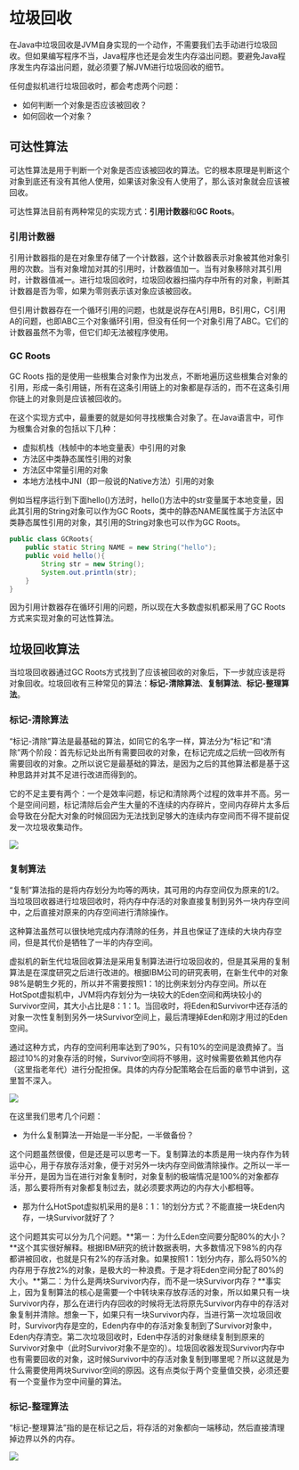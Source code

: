 # 垃圾回收

在Java中垃圾回收是JVM自身实现的一个动作，不需要我们去手动进行垃圾回收。但如果编写程序不当，Java程序也还是会发生内存溢出问题。要避免Java程序发生内存溢出问题，就必须要了解JVM进行垃圾回收的细节。

任何虚拟机进行垃圾回收时，都会考虑两个问题：

- 如何判断一个对象是否应该被回收？
- 如何回收一个对象？

## 可达性算法

可达性算法是用于判断一个对象是否应该被回收的算法。它的根本原理是判断这个对象到底还有没有其他人使用，如果该对象没有人使用了，那么该对象就会应该被回收。

可达性算法目前有两种常见的实现方式：**引用计数器**和**GC Roots**。

### 引用计数器

引用计数器指的是在对象里存储了一个计数器，这个计数器表示对象被其他对象引用的次数。当有对象增加对其的引用时，计数器值加一。当有对象移除对其引用时，计数器值减一。进行垃圾回收时，垃圾回收器扫描内存中所有的对象，判断其计数器是否为零，如果为零则表示该对象应该被回收。

但引用计数器存在一个循环引用的问题，也就是说存在A引用B，B引用C，C引用A的问题，也即ABC三个对象循环引用，但没有任何一个对象引用了ABC。它们的计数器虽然不为零，但它们却无法被程序使用。

### GC Roots

GC Roots 指的是使用一些根集合对象作为出发点，不断地遍历这些根集合对象的引用，形成一条引用链，所有在这条引用链上的对象都是存活的，而不在这条引用你链上的对象则是应该被回收的。

在这个实现方式中，最重要的就是如何寻找根集合对象了。在Java语言中，可作为根集合对象的包括以下几种：

- 虚拟机栈（栈帧中的本地变量表）中引用的对象
- 方法区中类静态属性引用的对象
- 方法区中常量引用的对象
- 本地方法栈中JNI（即一般说的Native方法）引用的对象

例如当程序运行到下面hello()方法时，hello()方法中的str变量属于本地变量，因此其引用的String对象可以作为GC Roots，类中的静态NAME属性属于方法区中类静态属性引用的对象，其引用的String对象也可以作为GC Roots。

```java
public class GCRoots{
	public static String NAME = new String("hello");
	public void hello(){
		String str = new String();
		System.out.println(str);	
	}
}
```

因为引用计数器存在循环引用的问题，所以现在大多数虚拟机都采用了GC Roots方式来实现对象的可达性算法。

## 垃圾回收算法

当垃圾回收器通过GC Roots方式找到了应该被回收的对象后，下一步就应该是将对象回收。垃圾回收有三种常见的算法：**标记-清除算法**、**复制算法**、**标记-整理算法**。

### 标记-清除算法

“标记-清除”算法是最基础的算法，如同它的名字一样，算法分为“标记”和“清除”两个阶段：首先标记处出所有需要回收的对象，在标记完成之后统一回收所有需要回收的对象。之所以说它是最基础的算法，是因为之后的其他算法都是基于这种思路并对其不足进行改进而得到的。

它的不足主要有两个：一个是效率问题，标记和清除两个过程的效率并不高。另一个是空间问题，标记清除后会产生大量的不连续的内存碎片，空间内存碎片太多后会导致在分配大对象的时候回因为无法找到足够大的连续内存空间而不得不提前促发一次垃圾收集动作。

![](../img/03/03_01_mark_sweep.png)

### 复制算法

“复制”算法指的是将内存划分为均等的两块，其可用的内存空间仅为原来的1/2。当垃圾回收器进行垃圾回收时，将内存中存活的对象直接复制到另外一块内存空间中，之后直接对原来的内存空间进行清除操作。

这种算法虽然可以很快地完成内存清除的任务，并且也保证了连续的大块内存空间，但是其代价是牺牲了一半的内存空间。

虚拟机的新生代垃圾回收算法是采用复制算法进行垃圾回收的，但是其采用的复制算法是在深度研究之后进行改进的。根据IBM公司的研究表明，在新生代中的对象98%是朝生夕死的，所以并不需要按照1：1的比例来划分内存空间。所以在HotSpot虚拟机中，JVM将内存划分为一块较大的Eden空间和两块较小的Survivor空间，其大小占比是8：1：1。当回收时，将Eden和Survivor中还存活的对象一次性复制到另外一块Survivor空间上，最后清理掉Eden和刚才用过的Eden空间。

通过这种方式，内存的空间利用率达到了90%，只有10%的空间是浪费掉了。当超过10%的对象存活的时候，Survivor空间将不够用，这时候需要依赖其他内存（这里指老年代）进行分配担保。具体的内存分配策略会在后面的章节中讲到，这里暂不深入。

![](../img/03/03_02_copy.png)

在这里我们思考几个问题：

- 为什么复制算法一开始是一半分配，一半做备份？

这个问题虽然很傻，但是还是可以思考一下。复制算法的本质是用一块内存作为转运中心，用于存放存活对象，便于对另外一块内存空间做清除操作。之所以一半一半分开，是因为当在进行对象复制时，对象复制的极端情况是100%的对象都存活，那么要将所有对象都复制过去，就必须要求两边的内存大小都相等。

- 那为什么HotSpot虚拟机采用的是8：1：1的划分方式？不能直接一块Eden内存，一块Survivor就好了？

这个问题其实可以分为几个问题。**第一：为什么Eden空间要分配80%的大小？**这个其实很好解释。根据IBM研究的统计数据表明，大多数情况下98%的内存都讲被回收，也就是只有2%的存活对象。如果按照1：1划分内存，那么将50%的内存用于存放2%的对象，是极大的一种浪费。于是才将Eden空间分配了80%的大小。**第二：为什么是两块Survivor内存，而不是一块Survivor内存？**事实上，因为复制算法的核心是需要一个中转块来存放存活的对象，所以如果只有一块Survivor内存，那么在进行内存回收的时候将无法将原先Survivor内存中的存活对象复制并清除。想象一下，如果只有一块Survivor内存，当进行第一次垃圾回收时，Survivor内存是空的，Eden内存中的存活对象复制到了Survivor对象中，Eden内存清空。第二次垃圾回收时，Eden中存活的对象继续复制到原来的Survivor对象中（此时Survivor对象不是空的）。垃圾回收器发现Survivor内存中也有需要回收的对象，这时候Survivor中的存活对象复制到哪里呢？所以这就是为什么需要使用两块Survivor空间的原因。这有点类似于两个变量值交换，必须还要有一个变量作为空中间量的算法。

### 标记-整理算法

“标记-整理算法”指的是在标记之后，将存活的对象都向一端移动，然后直接清理掉边界以外的内存。

![](../img/03/03_02_mark_compact.png)

